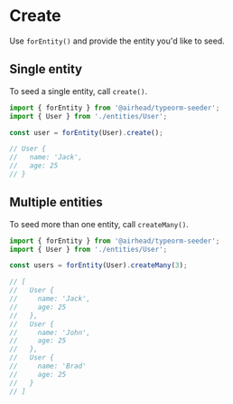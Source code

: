 # Create

Use `forEntity()` and provide the entity you'd like to seed.

## Single entity

To seed a single entity, call `create()`.

```typescript
import { forEntity } from '@airhead/typeorm-seeder';
import { User } from './entities/User';

const user = forEntity(User).create();

// User {
//   name: 'Jack',
//   age: 25 
// }
```

## Multiple entities

To seed more than one entity, call `createMany()`.

```typescript
import { forEntity } from '@airhead/typeorm-seeder';
import { User } from './entities/User';

const users = forEntity(User).createMany(3);

// [
//   User {
//     name: 'Jack',
//     age: 25 
//   },
//   User {
//     name: 'John',
//     age: 25 
//   },
//   User {
//     name: 'Brad'
//     age: 25 
//   }
// ]
```
